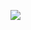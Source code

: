 <img src="https://raw.githubusercontent.com/diegomarcillop/cats-app-reactjs/master/public/img/view.png"></img>  
